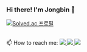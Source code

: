 ### Hi there! I'm Jongbin 👋

[![Solved.ac
프로필](http://mazassumnida.wtf/api/v2/generate_badge?boj=ljb1905)](https://solved.ac/ljb1905)

<br>
📫 How to reach me: 
  <a href="mailto:ljb1905@ajou.ac.kr">
    <img src="https://img.shields.io/badge/Gmail-d14836?style=flat-square&logo=Gmail&logoColor=white&linkljb1905@ajou.ac.kr"/>
  </a>
  <a href="https://www.instagram.com/hetero_bean/">
    <img src="https://img.shields.io/badge/Instagram-E4405F?style=flat-square&logo=Instagram&logoColor=white&link=https://www.instagram.com/hetero_bean/"/>
  </a>
  <a href="https://www.facebook.com/profile.php?id=100005243164036/">
    <img src="https://img.shields.io/badge/facebook-1877f2?style=flat-square&logo=facebook&logoColor=white&link=https://www.facebook.com/ljb1905/"/>
  </a>

<!--
**ljb1905/ljb1905** is a ✨ _special_ ✨ repository because its `README.md` (this file) appears on your GitHub profile.

Here are some ideas to get you started:

- 🔭 I’m currently working on ...
- 🌱 I’m currently learning ...
- 👯 I’m looking to collaborate on ...
- 🤔 I’m looking for help with ...
- 💬 Ask me about ...
- 📫 How to reach me: ...
- 😄 Pronouns: ...
- ⚡ Fun fact: ...
-->
